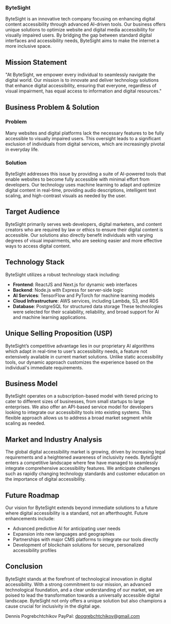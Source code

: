 ### **ByteSight**

ByteSight is an innovative tech company focusing on enhancing digital content accessibility through advanced AI-driven tools. Our business offers unique solutions to optimize website and digital media accessibility for visually impaired users. By bridging the gap between standard digital interfaces and accessibility needs, ByteSight aims to make the internet a more inclusive space.

## Mission Statement

"At ByteSight, we empower every individual to seamlessly navigate the digital world. Our mission is to innovate and deliver technology solutions that enhance digital accessibility, ensuring that everyone, regardless of visual impairment, has equal access to information and digital resources."

## Business Problem & Solution

### Problem
Many websites and digital platforms lack the necessary features to be fully accessible to visually impaired users. This oversight leads to a significant exclusion of individuals from digital services, which are increasingly pivotal in everyday life.

### Solution
ByteSight addresses this issue by providing a suite of AI-powered tools that enable websites to become fully accessible with minimal effort from developers. Our technology uses machine learning to adapt and optimize digital content in real-time, providing audio descriptions, intelligent text scaling, and high-contrast visuals as needed by the user.

## Target Audience

ByteSight primarily serves web developers, digital marketers, and content creators who are required by law or ethics to ensure their digital content is accessible. Our solutions also directly benefit individuals with varying degrees of visual impairments, who are seeking easier and more effective ways to access digital content.

## Technology Stack

ByteSight utilizes a robust technology stack including:
- **Frontend**: ReactJS and Next.js for dynamic web interfaces
- **Backend**: Node.js with Express for server-side logic
- **AI Services**: TensorFlow and PyTorch for machine learning models
- **Cloud Infrastructure**: AWS services, including Lambda, S3, and RDS
- **Database**: PostgreSQL for structured data storage
These technologies were selected for their scalability, reliability, and broad support for AI and machine learning applications.

## Unique Selling Proposition (USP)

ByteSight’s competitive advantage lies in our proprietary AI algorithms which adapt in real-time to user’s accessibility needs, a feature not extensively available in current market solutions. Unlike static accessibility tools, our dynamic approach customizes the experience based on the individual's immediate requirements.

## Business Model

ByteSight operates on a subscription-based model with tiered pricing to cater to different sizes of businesses, from small startups to large enterprises. We also offer an API-based service model for developers looking to integrate our accessibility tools into existing systems. This flexible approach allows us to address a broad market segment while scaling as needed.

## Market and Industry Analysis

The global digital accessibility market is growing, driven by increasing legal requirements and a heightened awareness of inclusivity needs. ByteSight enters a competitive landscape where few have managed to seamlessly integrate comprehensive accessibility features. We anticipate challenges such as rapidly changing technology standards and customer education on the importance of digital accessibility.

## Future Roadmap

Our vision for ByteSight extends beyond immediate solutions to a future where digital accessibility is a standard, not an afterthought. Future enhancements include:
- Advanced predictive AI for anticipating user needs
- Expansion into new languages and geographies
- Partnerships with major CMS platforms to integrate our tools directly
- Development of blockchain solutions for secure, personalized accessibility profiles

## Conclusion

ByteSight stands at the forefront of technological innovation in digital accessibility. With a strong commitment to our mission, an advanced technological foundation, and a clear understanding of our market, we are poised to lead the transformation towards a universally accessible digital landscape. ByteSight not only offers a unique solution but also champions a cause crucial for inclusivity in the digital age.

Dennis Pogrebchtchikov
PayPal: dpogrebchtchikov@gmail.com